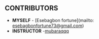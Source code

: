 ## CONTRIBUTORS
- **MYSELF** - [Esebagbon fortune](mailto: esebagbonfortune73@gmail.com)
- **INSTRUCTOR** -[mubaraqqq](https://github.com/mubaraqqq)
